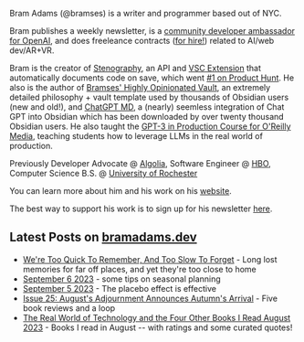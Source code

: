 Bram Adams (@bramses) is a writer and programmer based out of NYC. 

Bram publishes a weekly newsletter, is a [community developer ambassador for OpenAI](https://platform.openai.com/ambassadors), and does freeleance contracts ([for hire!](https://www.bramadams.dev/consulting/)) related to AI/web dev/AR+VR. 

Bram is the creator of [Stenography](https://stenography.dev), an API and [VSC Extension](https://marketplace.visualstudio.com/items?itemName=Stenography.stenography) that automatically documents code on save, which went [#1 on Product Hunt](https://www.producthunt.com/products/stenography#stenography). He also is the author of [Bramses' Highly Opinionated Vault](https://github.com/bramses/bramses-highly-opinionated-vault-2023), an extremely detailed philosophy + vault template used by thousands of Obsidian users (new and old!), and [ChatGPT MD](https://github.com/bramses/chatgpt-md), a (nearly) seemless integration of Chat GPT into Obsidian which has been downloaded by over twenty thousand Obsidian users. He also taught the [GPT-3 in Production Course for O'Reilly Media](https://www.oreilly.com/live-events/gpt-3-in-production/0636920065944/0636920071443/), teaching students how to leverage LLMs in the real world of production.

Previously Developer Advocate @ [Algolia](https://www.algolia.com/), Software Engineer @ [HBO](https://www.hbo.com/), Computer Science B.S. @ [University of Rochester](https://rochester.edu/)

You can learn more about him and his work on his [website](https://www.bramadams.dev/about/). 

The best way to support his work is to sign up for his newsletter [here](https://www.bramadams.dev/#/portal/).


## Latest Posts on [bramadams.dev](https://www.bramadams.dev/)

<!--START_SECTION:feed-->
* [We&#39;re Too Quick To Remember, And Too Slow To Forget](https:&#x2F;&#x2F;www.bramadams.dev&#x2F;202309110013&#x2F;) - Long lost memories for far off places, and yet they&#39;re too close to home
* [September 6 2023](https:&#x2F;&#x2F;www.bramadams.dev&#x2F;september-6-2023&#x2F;) - some tips on seasonal planning
* [September 5 2023](https:&#x2F;&#x2F;www.bramadams.dev&#x2F;september-5-2023&#x2F;) - The placebo effect is effective
* [Issue 25: August&#39;s Adjournment Announces Autumn&#39;s Arrival](https:&#x2F;&#x2F;www.bramadams.dev&#x2F;202309032140&#x2F;) - Five book reviews and a loop
* [The Real World of Technology and the Four Other Books I Read August 2023](https:&#x2F;&#x2F;www.bramadams.dev&#x2F;the-real-world-of-technology-and-the-four-other-books-i-read-august-2023&#x2F;) - Books I read in August -- with ratings and some curated quotes!
<!--END_SECTION:feed-->
